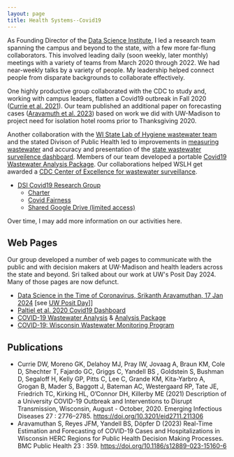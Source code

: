 ```yaml
---
layout: page
title: Health Systems--Covid19
---
```


As Founding Director of the [Data Science Institute](https://datascience.wisc.edu/institute), I led a research team spanning the campus and beyond to the state, with a few more far-flung collaborators. This involved leading daily (soon weekly, later monthly) meetings with a variety of teams from March 2020 through 2022. We had near-weekly talks by a variety of people. My leadership helped connect people from disparate backgrounds to collaborate effectively.

One highly productive group collaborated with the CDC to study and, working with campus leaders, flatten a Covid19 outbreak in Fall 2020 
([Currie et al. 2021](https://doi.org/10.3201/eid2711.211306)).
Our team published an additional paper on forecasting cases ([Aravamuth et al. 2023](https://doi.org/10.1186/s12889-023-15160-6))
based on work we did with UW-Madison to
project need for isolation hotel rooms prior to Thanksgiving 2020.

Another collaboration with the [WI State Lab of Hygiene wastewater team](https://www.slh.wisc.edu/research/experts/) and the stated Divison of Public Health led to improvements in [measuring wastewater](https://www.slh.wisc.edu/environmental/covid-19-wastewater/) and accuracy and presentation of the [state wastewater surveilence dashboard](https://www.dhs.wisconsin.gov/covid-19/wastewater.htm). Members of our team developed a portable [Covid19 Wastewater Analysis Package](https://github.com/UW-Madison-DSI/Covid19Wastewater).
Our collaborations helped WSLH get awarded a [CDC Center of Excellence for wastewater surveillance](https://www.slh.wisc.edu/wisconsin-named-national-center-of-excellence-for-wastewater-surveillance/).

- [DSI Covid19 Research Group](https://datascience.wisc.edu/institute/covid19/)
  + [Charter](https://datascience.wisc.edu/institute/covid19/covid19_charter/)
  + [Covid Fairness](https://news.wisc.edu/research-aims-to-give-everyone-a-fair-shot-at-accessing-covid-19-vaccines/)
  + [Shared Google Drive (limited access)](https://drive.google.com/drive/u/1/folders/0AJczAgxVjUJRUk9PVA)
  
Over time, I may add more information on our activities here.
  
## Web Pages

Our group developed a number of web pages to communicate with
the public and with decision makers at UW-Madison and health leaders across the state and beyond. Sri talked about our work at UW's Posit Day 2024. Many of those pages are now defunct.

- [Data Science in the Time of Coronavirus, Srikanth Aravamuthan, 17 Jan 2024](https://connect.doit.wisc.edu/posit-day/) [see [UW Posit Day](https://researchci.it.wisc.edu/data-science-platform-sponsored-events/)]]
- [Paltiel et al. 2020 Covid19 Dashboard](https://connect.doit.wisc.edu/secondary-shock/)
- [COVID-19 Wastewater Analysis](https://github.com/UW-Madison-DSI/Covid19-Wastewater-Analysis) &
[Analysis Package](https://github.com/UW-Madison-DSI/Covid19Wastewater)
- [COVID-19: Wisconsin Wastewater Monitoring Program](https://www.dhs.wisconsin.gov/covid-19/wastewater.htm)

## Publications

- Currie DW, Moreno GK, Delahoy MJ, Pray IW, Jovaag A, Braun KM, Cole D, Shechter T, Fajardo GC, Griggs C, Yandell BS , Goldstein S, Bushman D, Segaloff H, Kelly GP, Pitts C, Lee C, Grande KM, Kita-Yarbro A, Grogan B, Mader S, Baggott J, Bateman AC, Westergaard RP, Tate JE, Friedrich TC, Kirking HL, O’Connor DH, Killerby ME (2021) Description of a University COVID-19 Outbreak and Interventions to Disrupt Transmission, Wisconsin, August - October, 2020. Emerging Infectious Diseases 27 : 2776–2785. <https://doi.org/10.3201/eid2711.211306>
- Aravamuthan S, Reyes JFM, Yandell BS, Döpfer D (2023) Real-Time Estimation and Forecasting of COVID-19 Cases and Hospitalizations in Wisconsin HERC Regions for Public Health Decision Making Processes. BMC Public Health 23 : 359. <https://doi.org/10.1186/s12889-023-15160-6>

